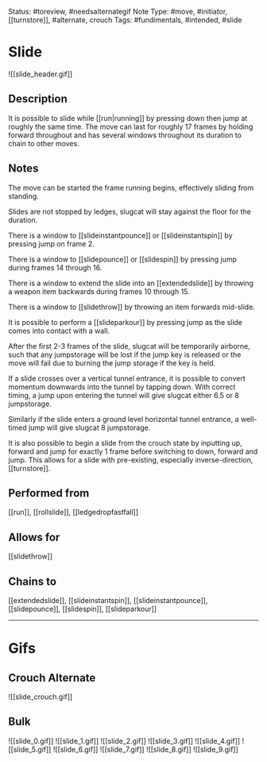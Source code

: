 Status: #toreview, #needsalternategif
Note Type: #move, #initiator, [[turnstore]], #alternate, crouch
Tags: #fundimentals, #intended, #slide 

# Slide
![[slide_header.gif]]
## Description
It is possible to slide while [[run|running]] by pressing down then jump at roughly the same time. The move can last for roughly 17 frames by holding forward throughout and has several windows throughout its duration to chain to other moves.

## Notes
The move can be started the frame running begins, effectively sliding from standing.

Slides are not stopped by ledges, slugcat will stay against the floor for the duration.

There is a window to [[slideinstantpounce]] or [[slideinstantspin]] by pressing jump on frame 2.

There is a window to [[slidepounce]] or [[slidespin]] by pressing jump during frames 14 through 16.

There is a window to extend the slide into an [[extendedslide]] by throwing a weapon item backwards during frames 10 through 15.

There is a window to [[slidethrow]] by throwing an item forwards mid-slide.

It is possible to perform a [[slideparkour]] by pressing jump as the slide comes into contact with a wall.

After the first 2-3 frames of the slide, slugcat will be temporarily airborne, such that any jumpstorage will be lost if the jump key is released or the move will fail due to burning the jump storage if the key is held.

If a slide crosses over a vertical tunnel entrance, it is possible to convert momentum downwards into the tunnel by tapping down. With correct timing, a jump upon entering the tunnel will give slugcat either 6.5 or 8 jumpstorage.

Similarly if the slide enters a ground level horizontal tunnel entrance, a well-timed jump will give slugcat 8 jumpstorage.

It is also possible to begin a slide from the crouch state by inputting up, forward and jump for exactly 1 frame before switching to down, forward and jump. This allows for a slide with pre-existing, especially inverse-direction, [[turnstore]].

## Performed from
[[run]], [[rollslide]], [[ledgedropfastfall]]

## Allows for
[[slidethrow]]

## Chains to
 [[extendedslide]], [[slideinstantspin]], [[slideinstantpounce]], [[slidepounce]], [[slidespin]], [[slideparkour]]

___
# Gifs
## Crouch Alternate
![[slide_crouch.gif]]
## Bulk
![[slide_0.gif]]
![[slide_1.gif]]
![[slide_2.gif]]
![[slide_3.gif]]
![[slide_4.gif]]
![[slide_5.gif]]
![[slide_6.gif]]
![[slide_7.gif]]
![[slide_8.gif]]
![[slide_9.gif]]